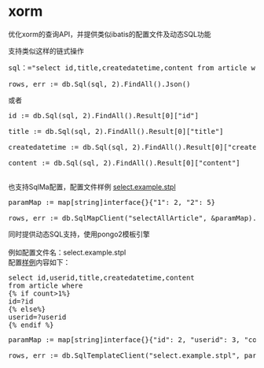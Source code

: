 # xorm

优化xorm的查询API，并提供类似ibatis的配置文件及动态SQL功能

支持类似这样的链式操作
<pre>
sql：="select id,title,createdatetime,content from article where id = ?"</br>
rows, err := db.Sql(sql, 2).FindAll().Json()
</pre>
或者
<pre>
id := db.Sql(sql, 2).FindAll().Result[0]["id"]</br>
title := db.Sql(sql, 2).FindAll().Result[0]["title"]</br>
createdatetime := db.Sql(sql, 2).FindAll().Result[0]["createdatetime"]</br>
content := db.Sql(sql, 2).FindAll().Result[0]["content"]</br>
</pre>

也支持SqlMa配置，配置文件样例 <a href="https://github.com/xormplus/xorm/blob/master/test/sql/oracle/select.example.stpl">select.example.stpl</a>

<pre>
paramMap := map[string]interface{}{"1": 2, "2": 5}</br>
rows, err := db.SqlMapClient("selectAllArticle", &amp;paramMap).FindAllByParamMap().Xml()
</pre>
同时提供动态SQL支持，使用pongo2模板引擎</br></br>
例如配置文件名：select.example.stpl</br>
配置<a href="">样例</a>内容如下：
<pre>
select id,userid,title,createdatetime,content 
from article where  
{% if count>1%}
id=?id
{% else%}
userid=?userid
{% endif %}
</pre>
<pre>
paramMap := map[string]interface{}{"id": 2, "userid": 3, "count": 1}</br>
rows, err := db.SqlTemplateClient("select.example.stpl", paramMap).FindAllByParamMap().Json()
<pre>

